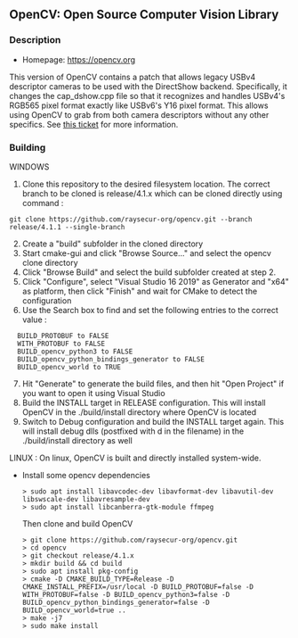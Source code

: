 ## OpenCV: Open Source Computer Vision Library

### Description
* Homepage: <https://opencv.org>

This version of OpenCV contains a patch that allows legacy USBv4 descriptor cameras to be used with the DirectShow backend.
Specifically, it changes the cap_dshow.cpp file so that it recognizes and handles USBv4's RGB565 pixel format exactly like USBv6's Y16 pixel format.
This allows using OpenCV to grab from both camera descriptors without any other specifics.
See [this ticket](https://ray-secur.atlassian.net/browse/RAYS-56) for more information.

### Building

WINDOWS 
1. Clone this repository to the desired filesystem location.  The correct branch to be cloned is release/4.1.x which can be cloned directly using command : 
```
git clone https://github.com/raysecur-org/opencv.git --branch release/4.1.1 --single-branch
```
2. Create a "build" subfolder in the cloned directory
3. Start cmake-gui and click "Browse Source..." and select the opencv clone directory
4. Click "Browse Build" and select the build subfolder created at step 2.
5. Click "Configure", select "Visual Studio 16 2019" as Generator and "x64" as platform, then click "Finish" and wait for CMake to detect the configuration
6. Use the Search box to find and set the following entries to the correct value :
```  
  BUILD_PROTOBUF to FALSE
  WITH_PROTOBUF to FALSE
  BUILD_opencv_python3 to FALSE
  BUILD_opencv_python_bindings_generator to FALSE
  BUILD_opencv_world to TRUE  
```
7. Hit "Generate" to generate the build files, and then hit "Open Project" if you want to open it using Visual Studio
8. Build the INSTALL target in RELEASE configuration.  This will install OpenCV in the ./build/install directory where OpenCV is located
9. Switch to Debug configuration and build the INSTALL target again.  This will install debug dlls (postfixed with d in the filename) in the ./build/install directory as well

  LINUX :
  On linux, OpenCV is built and directly installed system-wide.

- Install some opencv dependencies
  ```
  > sudo apt install libavcodec-dev libavformat-dev libavutil-dev libswscale-dev libavresample-dev
  > sudo apt install libcanberra-gtk-module ffmpeg
  ```
  Then clone and build OpenCV
  ```
  > git clone https://github.com/raysecur-org/opencv.git
  > cd opencv
  > git checkout release/4.1.x
  > mkdir build && cd build
  > sudo apt install pkg-config
  > cmake -D CMAKE_BUILD_TYPE=Release -D CMAKE_INSTALL_PREFIX=/usr/local -D BUILD_PROTOBUF=false -D WITH_PROTOBUF=false -D BUILD_opencv_python3=false -D BUILD_opencv_python_bindings_generator=false -D BUILD_opencv_world=true ..
  > make -j7
  > sudo make install
```

